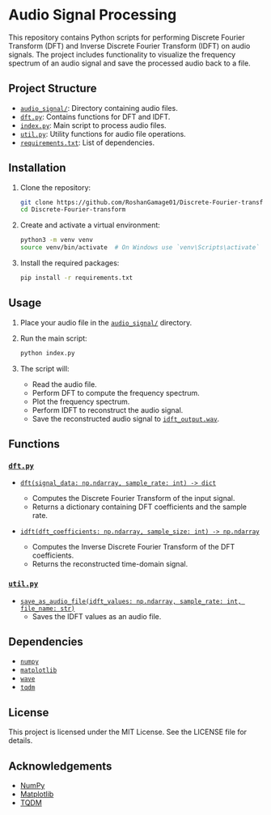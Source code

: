 # Audio Signal Processing

This repository contains Python scripts for performing Discrete Fourier Transform (DFT) and Inverse Discrete Fourier Transform (IDFT) on audio signals. The project includes functionality to visualize the frequency spectrum of an audio signal and save the processed audio back to a file.

## Project Structure

- [`audio_signal/`](command:_github.copilot.openRelativePath?%5B%7B%22scheme%22%3A%22file%22%2C%22authority%22%3A%22%22%2C%22path%22%3A%22%2FUsers%2Froshangamage%2Fprojects%2FFourier%20Transform%2FDiscrete-Fourier-transform%2Faudio_signal%2F%22%2C%22query%22%3A%22%22%2C%22fragment%22%3A%22%22%7D%2C%224b935bb3-f611-4e62-8f41-75b20c7e6fa3%22%5D "/Users/roshangamage/projects/Fourier Transform/Discrete-Fourier-transform/audio_signal/"): Directory containing audio files.
- [`dft.py`](command:_github.copilot.openRelativePath?%5B%7B%22scheme%22%3A%22file%22%2C%22authority%22%3A%22%22%2C%22path%22%3A%22%2FUsers%2Froshangamage%2Fprojects%2FFourier%20Transform%2FDiscrete-Fourier-transform%2Fdft.py%22%2C%22query%22%3A%22%22%2C%22fragment%22%3A%22%22%7D%2C%224b935bb3-f611-4e62-8f41-75b20c7e6fa3%22%5D "/Users/roshangamage/projects/Fourier Transform/Discrete-Fourier-transform/dft.py"): Contains functions for DFT and IDFT.
- [`index.py`](command:_github.copilot.openRelativePath?%5B%7B%22scheme%22%3A%22file%22%2C%22authority%22%3A%22%22%2C%22path%22%3A%22%2FUsers%2Froshangamage%2Fprojects%2FFourier%20Transform%2FDiscrete-Fourier-transform%2Findex.py%22%2C%22query%22%3A%22%22%2C%22fragment%22%3A%22%22%7D%2C%224b935bb3-f611-4e62-8f41-75b20c7e6fa3%22%5D "/Users/roshangamage/projects/Fourier Transform/Discrete-Fourier-transform/index.py"): Main script to process audio files.
- [`util.py`](command:_github.copilot.openRelativePath?%5B%7B%22scheme%22%3A%22file%22%2C%22authority%22%3A%22%22%2C%22path%22%3A%22%2FUsers%2Froshangamage%2Fprojects%2FFourier%20Transform%2FDiscrete-Fourier-transform%2Futil.py%22%2C%22query%22%3A%22%22%2C%22fragment%22%3A%22%22%7D%2C%224b935bb3-f611-4e62-8f41-75b20c7e6fa3%22%5D "/Users/roshangamage/projects/Fourier Transform/Discrete-Fourier-transform/util.py"): Utility functions for audio file operations.
- [`requirements.txt`](command:_github.copilot.openRelativePath?%5B%7B%22scheme%22%3A%22file%22%2C%22authority%22%3A%22%22%2C%22path%22%3A%22%2FUsers%2Froshangamage%2Fprojects%2FFourier%20Transform%2FDiscrete-Fourier-transform%2Frequirements.txt%22%2C%22query%22%3A%22%22%2C%22fragment%22%3A%22%22%7D%2C%224b935bb3-f611-4e62-8f41-75b20c7e6fa3%22%5D "/Users/roshangamage/projects/Fourier Transform/Discrete-Fourier-transform/requirements.txt"): List of dependencies.

## Installation

1. Clone the repository:
    ```sh
    git clone https://github.com/RoshanGamage01/Discrete-Fourier-transform.git
    cd Discrete-Fourier-transform
    ```

2. Create and activate a virtual environment:
    ```sh
    python3 -m venv venv
    source venv/bin/activate  # On Windows use `venv\Scripts\activate`
    ```

3. Install the required packages:
    ```sh
    pip install -r requirements.txt
    ```

## Usage

1. Place your audio file in the [`audio_signal/`](command:_github.copilot.openRelativePath?%5B%7B%22scheme%22%3A%22file%22%2C%22authority%22%3A%22%22%2C%22path%22%3A%22%2FUsers%2Froshangamage%2Fprojects%2FFourier%20Transform%2FDiscrete-Fourier-transform%2Faudio_signal%2F%22%2C%22query%22%3A%22%22%2C%22fragment%22%3A%22%22%7D%2C%224b935bb3-f611-4e62-8f41-75b20c7e6fa3%22%5D "/Users/roshangamage/projects/Fourier Transform/Discrete-Fourier-transform/audio_signal/") directory.

2. Run the main script:
    ```sh
    python index.py
    ```

3. The script will:
    - Read the audio file.
    - Perform DFT to compute the frequency spectrum.
    - Plot the frequency spectrum.
    - Perform IDFT to reconstruct the audio signal.
    - Save the reconstructed audio signal to [`idft_output.wav`](command:_github.copilot.openRelativePath?%5B%7B%22scheme%22%3A%22file%22%2C%22authority%22%3A%22%22%2C%22path%22%3A%22%2FUsers%2Froshangamage%2Fprojects%2FFourier%20Transform%2FDiscrete-Fourier-transform%2Fidft_output.wav%22%2C%22query%22%3A%22%22%2C%22fragment%22%3A%22%22%7D%2C%224b935bb3-f611-4e62-8f41-75b20c7e6fa3%22%5D "/Users/roshangamage/projects/Fourier Transform/Discrete-Fourier-transform/idft_output.wav").

## Functions

### [`dft.py`](command:_github.copilot.openRelativePath?%5B%7B%22scheme%22%3A%22file%22%2C%22authority%22%3A%22%22%2C%22path%22%3A%22%2FUsers%2Froshangamage%2Fprojects%2FFourier%20Transform%2FDiscrete-Fourier-transform%2Fdft.py%22%2C%22query%22%3A%22%22%2C%22fragment%22%3A%22%22%7D%2C%224b935bb3-f611-4e62-8f41-75b20c7e6fa3%22%5D "/Users/roshangamage/projects/Fourier Transform/Discrete-Fourier-transform/dft.py")

- [`dft(signal_data: np.ndarray, sample_rate: int) -> dict`](command:_github.copilot.openSymbolFromReferences?%5B%22%22%2C%5B%7B%22uri%22%3A%7B%22scheme%22%3A%22file%22%2C%22authority%22%3A%22%22%2C%22path%22%3A%22%2FUsers%2Froshangamage%2Fprojects%2FFourier%20Transform%2FDiscrete-Fourier-transform%2Fdft.py%22%2C%22query%22%3A%22%22%2C%22fragment%22%3A%22%22%7D%2C%22pos%22%3A%7B%22line%22%3A3%2C%22character%22%3A4%7D%7D%2C%7B%22uri%22%3A%7B%22scheme%22%3A%22file%22%2C%22authority%22%3A%22%22%2C%22path%22%3A%22%2FUsers%2Froshangamage%2Fprojects%2FFourier%20Transform%2FDiscrete-Fourier-transform%2Findex.py%22%2C%22query%22%3A%22%22%2C%22fragment%22%3A%22%22%7D%2C%22pos%22%3A%7B%22line%22%3A0%2C%22character%22%3A5%7D%7D%5D%2C%224b935bb3-f611-4e62-8f41-75b20c7e6fa3%22%5D "Go to definition")
    - Computes the Discrete Fourier Transform of the input signal.
    - Returns a dictionary containing DFT coefficients and the sample rate.

- [`idft(dft_coefficients: np.ndarray, sample_size: int) -> np.ndarray`](command:_github.copilot.openSymbolFromReferences?%5B%22%22%2C%5B%7B%22uri%22%3A%7B%22scheme%22%3A%22file%22%2C%22authority%22%3A%22%22%2C%22path%22%3A%22%2FUsers%2Froshangamage%2Fprojects%2FFourier%20Transform%2FDiscrete-Fourier-transform%2Fdft.py%22%2C%22query%22%3A%22%22%2C%22fragment%22%3A%22%22%7D%2C%22pos%22%3A%7B%22line%22%3A22%2C%22character%22%3A4%7D%7D%2C%7B%22uri%22%3A%7B%22scheme%22%3A%22file%22%2C%22authority%22%3A%22%22%2C%22path%22%3A%22%2FUsers%2Froshangamage%2Fprojects%2FFourier%20Transform%2FDiscrete-Fourier-transform%2Findex.py%22%2C%22query%22%3A%22%22%2C%22fragment%22%3A%22%22%7D%2C%22pos%22%3A%7B%22line%22%3A30%2C%22character%22%3A14%7D%7D%5D%2C%224b935bb3-f611-4e62-8f41-75b20c7e6fa3%22%5D "Go to definition")
    - Computes the Inverse Discrete Fourier Transform of the DFT coefficients.
    - Returns the reconstructed time-domain signal.

### [`util.py`](command:_github.copilot.openRelativePath?%5B%7B%22scheme%22%3A%22file%22%2C%22authority%22%3A%22%22%2C%22path%22%3A%22%2FUsers%2Froshangamage%2Fprojects%2FFourier%20Transform%2FDiscrete-Fourier-transform%2Futil.py%22%2C%22query%22%3A%22%22%2C%22fragment%22%3A%22%22%7D%2C%224b935bb3-f611-4e62-8f41-75b20c7e6fa3%22%5D "/Users/roshangamage/projects/Fourier Transform/Discrete-Fourier-transform/util.py")

- [`save_as_audio_file(idft_values: np.ndarray, sample_rate: int, file_name: str)`](command:_github.copilot.openSymbolFromReferences?%5B%22%22%2C%5B%7B%22uri%22%3A%7B%22scheme%22%3A%22file%22%2C%22authority%22%3A%22%22%2C%22path%22%3A%22%2FUsers%2Froshangamage%2Fprojects%2FFourier%20Transform%2FDiscrete-Fourier-transform%2Findex.py%22%2C%22query%22%3A%22%22%2C%22fragment%22%3A%22%22%7D%2C%22pos%22%3A%7B%22line%22%3A31%2C%22character%22%3A0%7D%7D%2C%7B%22uri%22%3A%7B%22scheme%22%3A%22file%22%2C%22authority%22%3A%22%22%2C%22path%22%3A%22%2FUsers%2Froshangamage%2Fprojects%2FFourier%20Transform%2FDiscrete-Fourier-transform%2Futil.py%22%2C%22query%22%3A%22%22%2C%22fragment%22%3A%22%22%7D%2C%22pos%22%3A%7B%22line%22%3A3%2C%22character%22%3A4%7D%7D%5D%2C%224b935bb3-f611-4e62-8f41-75b20c7e6fa3%22%5D "Go to definition")
    - Saves the IDFT values as an audio file.

## Dependencies

- [`numpy`](command:_github.copilot.openSymbolFromReferences?%5B%22%22%2C%5B%7B%22uri%22%3A%7B%22scheme%22%3A%22file%22%2C%22authority%22%3A%22%22%2C%22path%22%3A%22%2FUsers%2Froshangamage%2Fprojects%2FFourier%20Transform%2FDiscrete-Fourier-transform%2Fdft.py%22%2C%22query%22%3A%22%22%2C%22fragment%22%3A%22%22%7D%2C%22pos%22%3A%7B%22line%22%3A0%2C%22character%22%3A7%7D%7D%2C%7B%22uri%22%3A%7B%22scheme%22%3A%22file%22%2C%22authority%22%3A%22%22%2C%22path%22%3A%22%2FUsers%2Froshangamage%2Fprojects%2FFourier%20Transform%2FDiscrete-Fourier-transform%2Findex.py%22%2C%22query%22%3A%22%22%2C%22fragment%22%3A%22%22%7D%2C%22pos%22%3A%7B%22line%22%3A1%2C%22character%22%3A7%7D%7D%2C%7B%22uri%22%3A%7B%22scheme%22%3A%22file%22%2C%22authority%22%3A%22%22%2C%22path%22%3A%22%2FUsers%2Froshangamage%2Fprojects%2FFourier%20Transform%2FDiscrete-Fourier-transform%2Futil.py%22%2C%22query%22%3A%22%22%2C%22fragment%22%3A%22%22%7D%2C%22pos%22%3A%7B%22line%22%3A1%2C%22character%22%3A7%7D%7D%5D%2C%224b935bb3-f611-4e62-8f41-75b20c7e6fa3%22%5D "Go to definition")
- [`matplotlib`](command:_github.copilot.openSymbolFromReferences?%5B%22%22%2C%5B%7B%22uri%22%3A%7B%22scheme%22%3A%22file%22%2C%22authority%22%3A%22%22%2C%22path%22%3A%22%2FUsers%2Froshangamage%2Fprojects%2FFourier%20Transform%2FDiscrete-Fourier-transform%2Findex.py%22%2C%22query%22%3A%22%22%2C%22fragment%22%3A%22%22%7D%2C%22pos%22%3A%7B%22line%22%3A2%2C%22character%22%3A7%7D%7D%2C%7B%22uri%22%3A%7B%22scheme%22%3A%22file%22%2C%22authority%22%3A%22%22%2C%22path%22%3A%22%2FUsers%2Froshangamage%2Fprojects%2FFourier%20Transform%2FDiscrete-Fourier-transform%2Frequirements.txt%22%2C%22query%22%3A%22%22%2C%22fragment%22%3A%22%22%7D%2C%22pos%22%3A%7B%22line%22%3A1%2C%22character%22%3A0%7D%7D%5D%2C%224b935bb3-f611-4e62-8f41-75b20c7e6fa3%22%5D "Go to definition")
- [`wave`](command:_github.copilot.openSymbolFromReferences?%5B%22%22%2C%5B%7B%22uri%22%3A%7B%22scheme%22%3A%22file%22%2C%22authority%22%3A%22%22%2C%22path%22%3A%22%2FUsers%2Froshangamage%2Fprojects%2FFourier%20Transform%2FDiscrete-Fourier-transform%2Findex.py%22%2C%22query%22%3A%22%22%2C%22fragment%22%3A%22%22%7D%2C%22pos%22%3A%7B%22line%22%3A3%2C%22character%22%3A7%7D%7D%2C%7B%22uri%22%3A%7B%22scheme%22%3A%22file%22%2C%22authority%22%3A%22%22%2C%22path%22%3A%22%2FUsers%2Froshangamage%2Fprojects%2FFourier%20Transform%2FDiscrete-Fourier-transform%2Futil.py%22%2C%22query%22%3A%22%22%2C%22fragment%22%3A%22%22%7D%2C%22pos%22%3A%7B%22line%22%3A0%2C%22character%22%3A7%7D%7D%2C%7B%22uri%22%3A%7B%22scheme%22%3A%22file%22%2C%22authority%22%3A%22%22%2C%22path%22%3A%22%2FUsers%2Froshangamage%2Fprojects%2FFourier%20Transform%2FDiscrete-Fourier-transform%2Frequirements.txt%22%2C%22query%22%3A%22%22%2C%22fragment%22%3A%22%22%7D%2C%22pos%22%3A%7B%22line%22%3A2%2C%22character%22%3A0%7D%7D%5D%2C%224b935bb3-f611-4e62-8f41-75b20c7e6fa3%22%5D "Go to definition")
- [`tqdm`](command:_github.copilot.openSymbolFromReferences?%5B%22%22%2C%5B%7B%22uri%22%3A%7B%22scheme%22%3A%22file%22%2C%22authority%22%3A%22%22%2C%22path%22%3A%22%2FUsers%2Froshangamage%2Fprojects%2FFourier%20Transform%2FDiscrete-Fourier-transform%2Fdft.py%22%2C%22query%22%3A%22%22%2C%22fragment%22%3A%22%22%7D%2C%22pos%22%3A%7B%22line%22%3A1%2C%22character%22%3A5%7D%7D%2C%7B%22uri%22%3A%7B%22scheme%22%3A%22file%22%2C%22authority%22%3A%22%22%2C%22path%22%3A%22%2FUsers%2Froshangamage%2Fprojects%2FFourier%20Transform%2FDiscrete-Fourier-transform%2Frequirements.txt%22%2C%22query%22%3A%22%22%2C%22fragment%22%3A%22%22%7D%2C%22pos%22%3A%7B%22line%22%3A3%2C%22character%22%3A0%7D%7D%5D%2C%224b935bb3-f611-4e62-8f41-75b20c7e6fa3%22%5D "Go to definition")

## License

This project is licensed under the MIT License. See the LICENSE file for details.

## Acknowledgements

- [NumPy](https://numpy.org/)
- [Matplotlib](https://matplotlib.org/)
- [TQDM](https://tqdm.github.io/)
